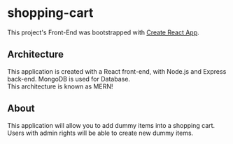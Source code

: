 # shopping-cart

This project's Front-End was bootstrapped with [Create React App](https://github.com/facebookincubator/create-react-app).


## Architecture

This application is created with a React front-end, with Node.js and Express back-end. MongoDB is used for Database.  
This architecture is known as MERN!

## About

This application will allow you to add dummy items into a shopping cart.  
Users with admin rights will be able to create new dummy items.  

